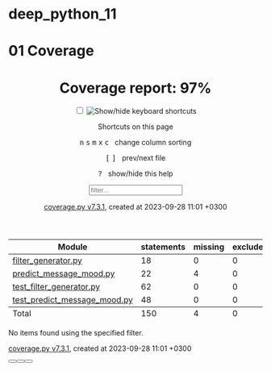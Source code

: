 # deep_python_11

# 01 Coverage
<head>
    <meta http-equiv="Content-Type" content="text/html; charset=utf-8">
    <title>Coverage report</title>
    <link rel="icon" sizes="32x32" href="favicon_32.png">
    <link rel="stylesheet" href="style.css" type="text/css">
    <script type="text/javascript" src="coverage_html.js" defer></script>
</head>
<body class="indexfile">
<header>
    <div class="content">
        <h1>Coverage report:
            <span class="pc_cov">97%</span>
        </h1>
        <aside id="help_panel_wrapper">
            <input id="help_panel_state" type="checkbox">
            <label for="help_panel_state">
                <img id="keyboard_icon" src="keybd_closed.png" alt="Show/hide keyboard shortcuts" />
            </label>
            <div id="help_panel">
                <p class="legend">Shortcuts on this page</p>
                <div class="keyhelp">
                    <p>
                        <kbd>n</kbd>
                        <kbd>s</kbd>
                        <kbd>m</kbd>
                        <kbd>x</kbd>
                        <kbd>c</kbd>
                        &nbsp; change column sorting
                    </p>
                    <p>
                        <kbd>[</kbd>
                        <kbd>]</kbd>
                        &nbsp; prev/next file
                    </p>
                    <p>
                        <kbd>?</kbd> &nbsp; show/hide this help
                    </p>
                </div>
            </div>
        </aside>
        <form id="filter_container">
            <input id="filter" type="text" value="" placeholder="filter..." />
        </form>
        <p class="text">
            <a class="nav" href="https://coverage.readthedocs.io/en/7.3.1">coverage.py v7.3.1</a>,
            created at 2023-09-28 11:01 +0300
        </p>
    </div>
</header>
<main id="index">
    <table class="index" data-sortable>
        <thead>
            <tr class="tablehead" title="Click to sort">
                <th class="name left" aria-sort="none" data-shortcut="n">Module</th>
                <th aria-sort="none" data-default-sort-order="descending" data-shortcut="s">statements</th>
                <th aria-sort="none" data-default-sort-order="descending" data-shortcut="m">missing</th>
                <th aria-sort="none" data-default-sort-order="descending" data-shortcut="x">excluded</th>
                <th class="right" aria-sort="none" data-shortcut="c">coverage</th>
            </tr>
        </thead>
        <tbody>
            <tr class="file">
                <td class="name left"><a href="filter_generator_py.html">filter_generator.py</a></td>
                <td>18</td>
                <td>0</td>
                <td>0</td>
                <td class="right" data-ratio="18 18">100%</td>
            </tr>
            <tr class="file">
                <td class="name left"><a href="predict_message_mood_py.html">predict_message_mood.py</a></td>
                <td>22</td>
                <td>4</td>
                <td>0</td>
                <td class="right" data-ratio="18 22">82%</td>
            </tr>
            <tr class="file">
                <td class="name left"><a href="test_filter_generator_py.html">test_filter_generator.py</a></td>
                <td>62</td>
                <td>0</td>
                <td>0</td>
                <td class="right" data-ratio="62 62">100%</td>
            </tr>
            <tr class="file">
                <td class="name left"><a href="test_predict_message_mood_py.html">test_predict_message_mood.py</a></td>
                <td>48</td>
                <td>0</td>
                <td>0</td>
                <td class="right" data-ratio="48 48">100%</td>
            </tr>
        </tbody>
        <tfoot>
            <tr class="total">
                <td class="name left">Total</td>
                <td>150</td>
                <td>4</td>
                <td>0</td>
                <td class="right" data-ratio="146 150">97%</td>
            </tr>
        </tfoot>
    </table>
    <p id="no_rows">
        No items found using the specified filter.
    </p>
</main>
<footer>
    <div class="content">
        <p>
            <a class="nav" href="https://coverage.readthedocs.io/en/7.3.1">coverage.py v7.3.1</a>,
            created at 2023-09-28 11:01 +0300
        </p>
    </div>
    <aside class="hidden">
        <a id="prevFileLink" class="nav" href="test_predict_message_mood_py.html"/>
        <a id="nextFileLink" class="nav" href="filter_generator_py.html"/>
        <button type="button" class="button_prev_file" data-shortcut="["/>
        <button type="button" class="button_next_file" data-shortcut="]"/>
        <button type="button" class="button_show_hide_help" data-shortcut="?"/>
    </aside>
</footer>
</body>
</html>